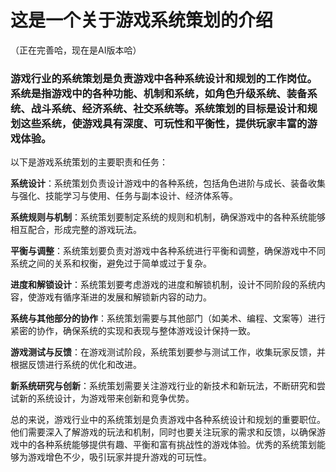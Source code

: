 # 这是一个关于游戏系统策划的介绍
（正在完善哈，现在是AI版本哈）

###  游戏行业的系统策划是负责游戏中各种系统设计和规划的工作岗位。系统是指游戏中的各种功能、机制和系统，如角色升级系统、装备系统、战斗系统、经济系统、社交系统等。系统策划的目标是设计和规划这些系统，使游戏具有深度、可玩性和平衡性，提供玩家丰富的游戏体验。

以下是游戏系统策划的主要职责和任务：

**系统设计**：系统策划负责设计游戏中的各种系统，包括角色进阶与成长、装备收集与强化、技能学习与使用、任务与副本设计、经济体系等。

**系统规则与机制**：系统策划要制定系统的规则和机制，确保游戏中的各种系统能够相互配合，形成完整的游戏玩法。

**平衡与调整**：系统策划要负责对游戏中各种系统进行平衡和调整，确保游戏中不同系统之间的关系和权衡，避免过于简单或过于复杂。

**进度和解锁设计**：系统策划要考虑游戏的进度和解锁机制，设计不同阶段的系统内容，使游戏有循序渐进的发展和解锁新内容的动力。

**系统与其他部分的协作**：系统策划需要与其他部门（如美术、编程、文案等）进行紧密的协作，确保系统的实现和表现与整体游戏设计保持一致。

**游戏测试与反馈**：在游戏测试阶段，系统策划要参与测试工作，收集玩家反馈，并根据反馈进行系统的优化和改进。

**新系统研究与创新**：系统策划需要关注游戏行业的新技术和新玩法，不断研究和尝试新的系统设计，为游戏带来创新和竞争优势。

总的来说，游戏行业中的系统策划是负责游戏中各种系统设计和规划的重要职位。他们需要深入了解游戏的玩法和机制，同时也要关注玩家的需求和反馈，以确保游戏中的各种系统能够提供有趣、平衡和富有挑战性的游戏体验。优秀的系统策划能够为游戏增色不少，吸引玩家并提升游戏的可玩性。